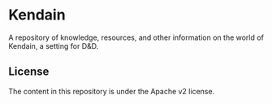# Kendain

A repository of knowledge, resources, and other information on the world of Kendain, a setting for D&D.


## License

The content in this repository is under the Apache v2 license.
